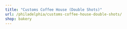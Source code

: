 ```yaml
---
title: "Customs Coffee House (Double Shots)"
url: /philadelphia/customs-coffee-house-double-shots/
shop: bakery
---
```

